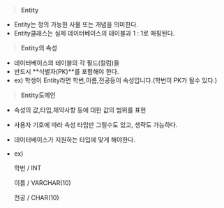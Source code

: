 > **Entity**
> 
- Entity는 정의 가능한 사물 또는 개념을 의미한다.
- Entity클래스는 실제 데이터베이스의 테이블과 1 : 1로 매핑된다.

> **Entity의 속성**
> 
- 데이터베이스의 테이블의 각 필드(컬럼)들
- 반드시 **식별자(PK)**를 포함해야 한다.
- ex) 학생이 Entity라면 학번,이름,전공등이 속성입니다.(학번이 PK가 될수 있다.)

> **Entity도메인**
> 
- 속성의 값,타입,제약사항 등에 대한 값의 범위를 표현
- 사용자 기호에 따라 속성 타입만 그릴수도 있고, 생략도 가능하다.
- 데이터베이스가 지원하는 타입에 맞게 해야한다.
- ex)
    
    학번  /  INT
    
    이름  /  VARCHAR(10)
    
    전공  /  CHAR(10)
